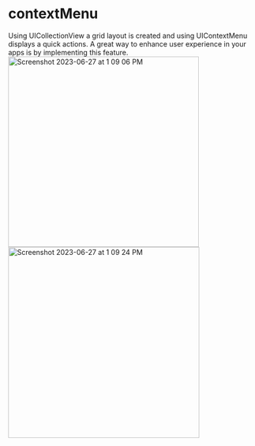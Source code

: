 # contextMenu
Using UICollectionView a grid layout is created and using UIContextMenu displays a quick actions. A great way to enhance user experience in your apps is by implementing this feature.
<img width="386" alt="Screenshot 2023-06-27 at 1 09 06 PM" src="https://github.com/akshatha1806/contextMenu/assets/114126853/08a98e7c-d93c-47a3-b605-19217c70888f">
<img width="387" alt="Screenshot 2023-06-27 at 1 09 24 PM" src="https://github.com/akshatha1806/contextMenu/assets/114126853/f54788ea-0927-4881-a09e-e921f06b79e0">
